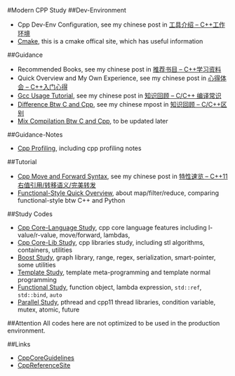 #Modern CPP Study
##Dev-Environment
- Cpp Dev-Env Configuration, see my chinese post in [工具介绍 – C++工作环境](http://blog.cheyulin.me/?p=33)
- [Cmake](https://cmake.org/), this is a cmake offical site, which has useful information

##Guidance
- Recommended Books, see my chinese post in [推荐书目 – C++学习资料](http://blog.cheyulin.me/?p=318)
- Quick Overview and My Own Experience, see my chinese post in [心得体会 – C++入门心得](http://blog.cheyulin.me/?p=16)
- [Gcc Usage Tutorial](Guidance/GccUsage), see my chinese post in [知识回顾 – C/C++ 编译常识](http://blog.cheyulin.me/?p=270)
- [Difference Btw C and Cpp](Guidance/DifferInCppC), see my chinese mpost in [知识回顾 – C/C++区别](http://blog.cheyulin.me/?p=238)
- [Mix Compilation Btw C and Cpp](Guidance/MixCompile), to be updated later

##Guidance-Notes
- [Cpp Profiling](Guidance/Notes/CppProfiling.md), including cpp profiling notes

##Tutorial
- [Cpp Move and Forward Syntax](Tutorial/MoveForwardSyntax), see my chinese post in [特性速览 – C++11右值引用/转移语义/完美转发](http://blog.cheyulin.me/?p=148)
- [Functional-Style Quick Overview](Tutorial/Functional), about map/filter/reduce, comparing functional-style btw C++ and Python

##Study Codes
- [Cpp Core-Language Study](StudyCodes/CppCoreLang), cpp core language features including l-value/r-value, move/forward, lambdas,
- [Cpp Core-Lib Study](StudyCodes/CppCoreLib), cpp libraries study, including stl algorithms, containers, utilities
- [Boost Study](StudyCodes/BoostStudy), graph library, range, regex, serialization, smart-pointer, some utilities
- [Template Study](StudyCodes/TemplateStudy), template meta-programming and template normal programming
- [Functional Study](StudyCodes/FunctionalStudy), function object, lambda expression, `std::ref`, `std::bind`, `auto`
- [Parallel Study](StudyCodes/ParallelStudy), pthread and cpp11 thread libraries, condition variable, mutex, atomic, future

##Attention
All codes here are not optimized to be used in the production environment.

##Links
- [CppCoreGuidelines](https://github.com/isocpp/CppCoreGuidelines)
- [CppReferenceSite](http://en.cppreference.com/w/cpp)